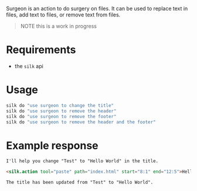 Surgeon is an action to do surgery on files. It can be used to replace text in files, add text to files, or remove text from files.

> NOTE this is a work in progress

# Requirements
- the `silk` api

# Usage
```sh
silk do "use surgeon to change the title"
silk do "use surgeon to remove the header"
silk do "use surgeon to remove the footer"
silk do "use surgeon to remove the header and the footer"
```

# Example response
```md
I'll help you change "Test" to "Hello World" in the title.

<silk.action tool="paste" path="index.html" start="8:1" end="12:5">Hello World</silk.action>

The title has been updated from "Test" to "Hello World".
```